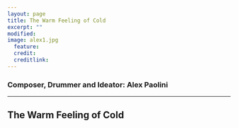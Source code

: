 ```yaml
---
layout: page
title: The Warm Feeling of Cold 
excerpt: ""
modified: 
image: alex1.jpg
  feature:
  credit: 
  creditlink: 
---
```

### Composer, Drummer and Ideator: Alex Paolini 

---

## The Warm Feeling of Cold 


